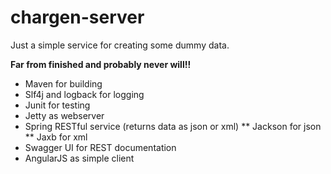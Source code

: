 # chargen-server
Just a simple service for creating some dummy data.

__Far from finished and probably never will!!__

* Maven for building
* Slf4j and logback for logging
* Junit for testing
* Jetty as webserver
* Spring RESTful service (returns data as json or xml)
** Jackson for json
** Jaxb for xml
* Swagger UI for REST documentation
* AngularJS as simple client

